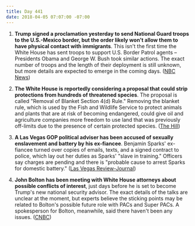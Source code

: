 ```yaml
---
title: Day 441
date: 2018-04-05 07:07:00 -07:00
---
```


1. **Trump signed a proclamation yesterday to send National Guard troops to the U.S.-Mexico border, but the order likely won't allow them to have physical contact with immigrants**. This isn't the first time the White House has sent troops to support U.S. Border Patrol agents – Presidents Obama and George W. Bush took similar actions. The exact number of troops and the length of their deployment is still unknown, but more details are expected to emerge in the coming days. ([NBC News](https://www.nbcnews.com/politics/immigration/trump-sending-troops-mexico-border-they-won-t-have-contact-n862736))

2. **The White House is reportedly considering a proposal that could strip protections from hundreds of threatened species**. The proposal is called "Removal of Blanket Section 4(d) Rule." Removing the blanket rule, which is used by the Fish and Wildlife Service to protect animals and plants that are at risk of becoming endangered, could give oil and agriculture companies more freedom to use land that was previously off-limits due to the presence of certain protected species. ([The Hill](http://thehill.com/business-a-lobbying/381750-white-house-considering-proposal-that-could-strip-protections-from))

3. **A Las Vegas GOP political adviser has been accused of sexually enslavement and battery by his ex-fiancee**. Benjamin Sparks' ex-fiancee turned over copies of emails, texts, and a signed contract to police, which lay out her duties as Sparks' "slave in training." Officers say charges are pending and there is "probable cause to arrest Sparks for domestic battery." ([Las Vegas Review-Journal](https://www.reviewjournal.com/news/politics-and-government/nevada/ex-fiancee-says-las-vegas-gop-campaign-adviser-made-her-his-slave/)) 

4. **John Bolton has been meeting with White House attorneys about possible conflicts of interest**, just days before he is set to become Trump's new national security advisor. The exact details of the talks are unclear at the moment, but experts believe the sticking points may be related to Bolton's possible future role with PACs and Super PACs. A spokesperson for Bolton, meanwhile, said there haven't been any issues. ([CNBC](https://www.cnbc.com/2018/04/04/john-bolton-talks-with-white-house-attorneys-over-ethics-issues.html))